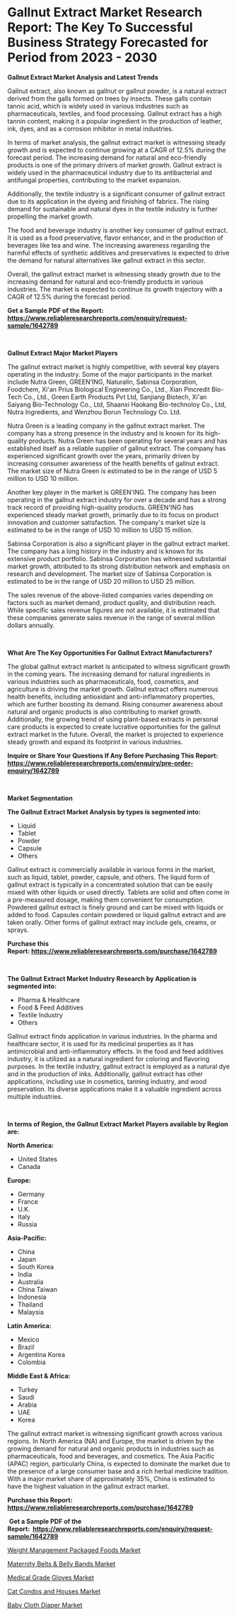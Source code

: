 <p><h1>Gallnut Extract Market Research Report: The Key To Successful Business Strategy Forecasted for Period from 2023 - 2030</h1></p><p><strong>Gallnut Extract Market Analysis and Latest Trends</strong></p>
<p><p>Gallnut extract, also known as gallnut or gallnut powder, is a natural extract derived from the galls formed on trees by insects. These galls contain tannic acid, which is widely used in various industries such as pharmaceuticals, textiles, and food processing. Gallnut extract has a high tannin content, making it a popular ingredient in the production of leather, ink, dyes, and as a corrosion inhibitor in metal industries.</p><p>In terms of market analysis, the gallnut extract market is witnessing steady growth and is expected to continue growing at a CAGR of 12.5% during the forecast period. The increasing demand for natural and eco-friendly products is one of the primary drivers of market growth. Gallnut extract is widely used in the pharmaceutical industry due to its antibacterial and antifungal properties, contributing to the market expansion.</p><p>Additionally, the textile industry is a significant consumer of gallnut extract due to its application in the dyeing and finishing of fabrics. The rising demand for sustainable and natural dyes in the textile industry is further propelling the market growth.</p><p>The food and beverage industry is another key consumer of gallnut extract. It is used as a food preservative, flavor enhancer, and in the production of beverages like tea and wine. The increasing awareness regarding the harmful effects of synthetic additives and preservatives is expected to drive the demand for natural alternatives like gallnut extract in this sector.</p><p>Overall, the gallnut extract market is witnessing steady growth due to the increasing demand for natural and eco-friendly products in various industries. The market is expected to continue its growth trajectory with a CAGR of 12.5% during the forecast period.</p></p>
<p><strong>Get a Sample PDF of the Report:&nbsp; <a href="https://www.reliableresearchreports.com/enquiry/request-sample/1642789">https://www.reliableresearchreports.com/enquiry/request-sample/1642789</a></strong></p>
<p>&nbsp;</p>
<p><strong>Gallnut Extract Major Market Players</strong></p>
<p><p>The gallnut extract market is highly competitive, with several key players operating in the industry. Some of the major participants in the market include Nutra Green, GREEN‘ING, Naturalin, Sabinsa Corporation, Foodchem, Xi'an Prius Biological Engineering Co., Ltd., Xian Pincredit Bio-Tech Co., Ltd., Green Earth Products Pvt Ltd, Sanjiang Biotech, Xi'an Saiyang Bio-Technology Co., Ltd, Shaanxi Haokang Bio-technoloy Co., Ltd, Nutra Ingredients, and Wenzhou Borun Technology Co. Ltd.</p><p>Nutra Green is a leading company in the gallnut extract market. The company has a strong presence in the industry and is known for its high-quality products. Nutra Green has been operating for several years and has established itself as a reliable supplier of gallnut extract. The company has experienced significant growth over the years, primarily driven by increasing consumer awareness of the health benefits of gallnut extract. The market size of Nutra Green is estimated to be in the range of USD 5 million to USD 10 million.</p><p>Another key player in the market is GREEN'ING. The company has been operating in the gallnut extract industry for over a decade and has a strong track record of providing high-quality products. GREEN'ING has experienced steady market growth, primarily due to its focus on product innovation and customer satisfaction. The company's market size is estimated to be in the range of USD 10 million to USD 15 million.</p><p>Sabinsa Corporation is also a significant player in the gallnut extract market. The company has a long history in the industry and is known for its extensive product portfolio. Sabinsa Corporation has witnessed substantial market growth, attributed to its strong distribution network and emphasis on research and development. The market size of Sabinsa Corporation is estimated to be in the range of USD 20 million to USD 25 million.</p><p>The sales revenue of the above-listed companies varies depending on factors such as market demand, product quality, and distribution reach. While specific sales revenue figures are not available, it is estimated that these companies generate sales revenue in the range of several million dollars annually.</p></p>
<p>&nbsp;</p>
<p><strong>What Are The Key Opportunities For Gallnut Extract Manufacturers?</strong></p>
<p><p>The global gallnut extract market is anticipated to witness significant growth in the coming years. The increasing demand for natural ingredients in various industries such as pharmaceuticals, food, cosmetics, and agriculture is driving the market growth. Gallnut extract offers numerous health benefits, including antioxidant and anti-inflammatory properties, which are further boosting its demand. Rising consumer awareness about natural and organic products is also contributing to market growth. Additionally, the growing trend of using plant-based extracts in personal care products is expected to create lucrative opportunities for the gallnut extract market in the future. Overall, the market is projected to experience steady growth and expand its footprint in various industries.</p></p>
<p><strong>Inquire or Share Your Questions If Any Before Purchasing This Report: <a href="https://www.reliableresearchreports.com/enquiry/pre-order-enquiry/1642789">https://www.reliableresearchreports.com/enquiry/pre-order-enquiry/1642789</a></strong></p>
<p>&nbsp;</p>
<p><strong>Market Segmentation</strong></p>
<p><strong>The Gallnut Extract Market Analysis by types is segmented into:</strong></p>
<p><ul><li>Liquid</li><li>Tablet</li><li>Powder</li><li>Capsule</li><li>Others</li></ul></p>
<p><p>Gallnut extract is commercially available in various forms in the market, such as liquid, tablet, powder, capsule, and others. The liquid form of gallnut extract is typically in a concentrated solution that can be easily mixed with other liquids or used directly. Tablets are solid and often come in a pre-measured dosage, making them convenient for consumption. Powdered gallnut extract is finely ground and can be mixed with liquids or added to food. Capsules contain powdered or liquid gallnut extract and are taken orally. Other forms of gallnut extract may include gels, creams, or sprays.</p></p>
<p><strong>Purchase this Report:&nbsp;<a href="https://www.reliableresearchreports.com/purchase/1642789">https://www.reliableresearchreports.com/purchase/1642789</a></strong></p>
<p>&nbsp;</p>
<p><strong>The Gallnut Extract Market Industry Research by Application is segmented into:</strong></p>
<p><ul><li>Pharma & Healthcare</li><li>Food & Feed Additives</li><li>Textile Industry</li><li>Others</li></ul></p>
<p><p>Gallnut extract finds application in various industries. In the pharma and healthcare sector, it is used for its medicinal properties as it has antimicrobial and anti-inflammatory effects. In the food and feed additives industry, it is utilized as a natural ingredient for coloring and flavoring purposes. In the textile industry, gallnut extract is employed as a natural dye and in the production of inks. Additionally, gallnut extract has other applications, including use in cosmetics, tanning industry, and wood preservation. Its diverse applications make it a valuable ingredient across multiple industries.</p></p>
<p>&nbsp;</p>
<p><strong>In terms of Region, the Gallnut Extract Market Players available by Region are:</strong></p>
<p>
    <p> <strong> North America: </strong>
        <ul>
            <li>United States</li>
            <li>Canada</li>
        </ul>
        </p> 
    <p> <strong> Europe: </strong>
        <ul>
            <li>Germany</li>
            <li>France</li>
            <li>U.K.</li>
            <li>Italy</li>
            <li>Russia</li>
        </ul>
        </p> 
    <p> <strong> Asia-Pacific: </strong>
        <ul>
            <li>China</li>
            <li>Japan</li>
            <li>South Korea</li>
            <li>India</li>
            <li>Australia</li>
            <li>China Taiwan</li>
            <li>Indonesia</li>
            <li>Thailand</li>
            <li>Malaysia</li>
        </ul>
        </p> 
    <p> <strong> Latin America: </strong>
        <ul>
            <li>Mexico</li>
            <li>Brazil</li>
            <li>Argentina Korea</li>
            <li>Colombia</li>
        </ul>
        </p> 
    <p> <strong> Middle East & Africa: </strong>
        <ul>
            <li>Turkey</li>
            <li>Saudi</li>
            <li>Arabia</li>
            <li>UAE</li>
            <li>Korea</li>
        </ul>
    </p>
    </p>
<p><p>The gallnut extract market is witnessing significant growth across various regions. In North America (NA) and Europe, the market is driven by the growing demand for natural and organic products in industries such as pharmaceuticals, food and beverages, and cosmetics. The Asia Pacific (APAC) region, particularly China, is expected to dominate the market due to the presence of a large consumer base and a rich herbal medicine tradition. With a major market share of approximately 35%, China is estimated to have the highest valuation in the gallnut extract market.</p></p>
<p><strong>Purchase this Report: <a href="https://www.reliableresearchreports.com/purchase/1642789">https://www.reliableresearchreports.com/purchase/1642789</a></strong></p>
<p>&nbsp;<strong>Get a Sample PDF of the Report:&nbsp;&nbsp;<a href="https://www.reliableresearchreports.com/enquiry/request-sample/1642789">https://www.reliableresearchreports.com/enquiry/request-sample/1642789</a></strong></p>
<p><strong></strong></p>
<p><p><a href="https://medium.com/@lincolnfeil/weight-management-packaged-foods-market-trends-forecast-and-competitive-analysis-to-2030-f027188e3598">Weight Management Packaged Foods Market</a></p><p><a href="https://medium.com/@theomorar2000/maternity-belts-amp-belly-bands-market-the-key-to-successful-business-strategy-forecast-till-182ec70e9962">Maternity Belts & Belly Bands Market</a></p><p><a href="https://medium.com/@zoeyjohns1903/medical-grade-gloves-market-competitive-analysis-market-trends-and-forecast-to-2030-116510f23d0a">Medical Grade Gloves Market</a></p><p><a href="https://medium.com/@kaceyrath/cat-condos-and-houses-market-report-reveals-the-latest-trends-and-growth-opportunities-of-this-ae21137b2001">Cat Condos and Houses Market</a></p><p><a href="https://medium.com/@tonikuhic/baby-cloth-diaper-market-trends-and-market-analysis-forecasted-for-period-2023-2030-3d16ad46a269">Baby Cloth Diaper Market</a></p></p>